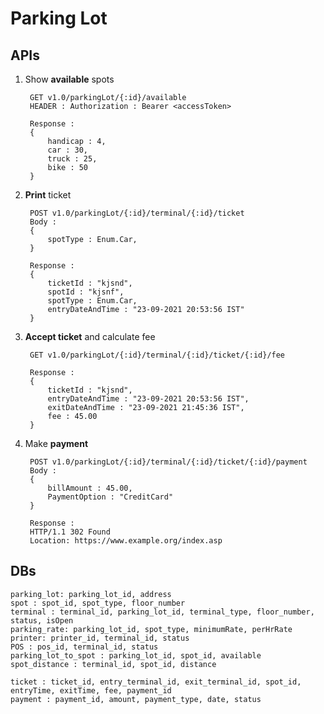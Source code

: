 # Parking Lot

## APIs

1. Show **available** spots

        GET v1.0/parkingLot/{:id}/available
        HEADER : Authorization : Bearer <accessToken>

        Response : 
        {
            handicap : 4,
            car : 30,
            truck : 25,
            bike : 50
        } 

2. **Print** ticket

        POST v1.0/parkingLot/{:id}/terminal/{:id}/ticket
        Body : 
        {
            spotType : Enum.Car,
        }

        Response : 
        {
            ticketId : "kjsnd",
            spotId : "kjsnf",
            spotType : Enum.Car,
            entryDateAndTime : "23-09-2021 20:53:56 IST"
        } 

3. **Accept ticket** and calculate fee

        GET v1.0/parkingLot/{:id}/terminal/{:id}/ticket/{:id}/fee

        Response : 
        {
            ticketId : "kjsnd",
            entryDateAndTime : "23-09-2021 20:53:56 IST",
            exitDateAndTime : "23-09-2021 21:45:36 IST",
            fee : 45.00
        } 

4. Make **payment**

        POST v1.0/parkingLot/{:id}/terminal/{:id}/ticket/{:id}/payment
        Body : 
        {   
            billAmount : 45.00,
            PaymentOption : "CreditCard"
        }
        
        Response : 
        HTTP/1.1 302 Found
        Location: https://www.example.org/index.asp

## DBs

    parking_lot: parking_lot_id, address
    spot : spot_id, spot_type, floor_number
    terminal : terminal_id, parking_lot_id, terminal_type, floor_number, status, isOpen
    parking_rate: parking_lot_id, spot_type, minimumRate, perHrRate
    printer: printer_id, terminal_id, status
    POS : pos_id, terminal_id, status
    parking_lot_to_spot : parking_lot_id, spot_id, available
    spot_distance : terminal_id, spot_id, distance

    ticket : ticket_id, entry_terminal_id, exit_terminal_id, spot_id, entryTime, exitTime, fee, payment_id
    payment : payment_id, amount, payment_type, date, status

